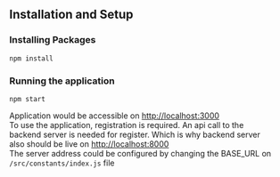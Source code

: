 ## Installation and Setup

### Installing Packages
``` npm install ```

### Running the application
``` npm start ```           
   
Application would be accessible on 
<a href="http://localhost:3000"> http://localhost:3000 </a>        
To use the application, registration is required. An api call to the        
backend server is needed for register. Which is why backend server      
also should be live on <a href="http://localhost:8000"> http://localhost:8000 </a>           
The server address could be configured by changing the BASE_URL on        
```/src/constants/index.js``` file